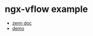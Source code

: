 # ngx-vflow example

- [zenn doc]()
- [demo](https://stackblitz.com/~/github.com/denwaya34/ngx-vflow-example)
